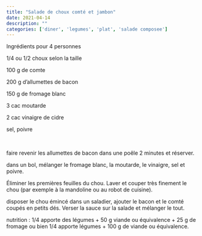 ```yaml
---
title: "Salade de choux comté et jambon"
date: 2021-04-14
description: ""
categories: ['diner', 'legumes', 'plat', 'salade composee']
---
```


          


Ingr&eacute;dients pour 4 personnes&nbsp;

1/4 ou 1/2 choux selon la taille&nbsp;

100 g de comte&nbsp;

200 g d&rsquo;allumettes de bacon&nbsp;

150 g de fromage blanc&nbsp;

3 cac moutarde

2 cac vinaigre de cidre&nbsp;

sel, poivre

&nbsp;

faire revenir les allumettes de bacon dans une po&ecirc;le 2 minutes et r&eacute;server.

dans un bol, m&eacute;langer le fromage blanc, la moutarde, le vinaigre, sel et poivre.

&Eacute;liminer les premi&egrave;res feuilles du chou. Laver et couper tr&egrave;s finement le chou (par exemple &agrave; la mandoline ou au robot de cuisine).

disposer le chou &eacute;minc&eacute; dans un saladier, ajouter le bacon et le comt&eacute; coup&eacute;s en petits d&eacute;s. Verser la sauce sur la salade et m&eacute;langer le tout.

nutrition : 1/4 apporte des l&eacute;gumes + 50 g viande ou &eacute;quivalence + 25 g de fromage ou bien 1/4 apporte l&eacute;gumes + 100 g de viande ou &eacute;quivalence.

&nbsp;


                          
